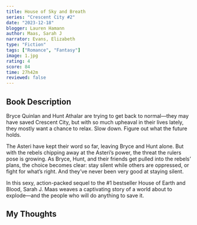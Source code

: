 ```yaml
---
title: House of Sky and Breath
series: "Crescent City #2"
date: "2023-12-18"
blogger: Lauren Hamann
author: Maas, Sarah J
narrator: Evans, Elizabeth
type: "Fiction"
tags: ["Romance", "Fantasy"]
image: 1.jpg
rating: 4
score: 84
time: 27h42m
reviewed: false
---
```


## Book Description

Bryce Quinlan and Hunt Athalar are trying to get back to normal―they may have saved Crescent City, but with so much upheaval in their lives lately, they mostly want a chance to relax. Slow down. Figure out what the future holds.

The Asteri have kept their word so far, leaving Bryce and Hunt alone. But with the rebels chipping away at the Asteri’s power, the threat the rulers pose is growing. As Bryce, Hunt, and their friends get pulled into the rebels’ plans, the choice becomes clear: stay silent while others are oppressed, or fight for what’s right. And they’ve never been very good at staying silent.

In this sexy, action-packed sequel to the #1 bestseller House of Earth and Blood, Sarah J. Maas weaves a captivating story of a world about to explode―and the people who will do anything to save it.

## My Thoughts

